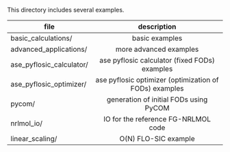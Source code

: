 
This directory includes several examples.

| file 	| description |  
| ------------- |:-------------:|
| basic_calculations/ | basic examples | 
| advanced_applications/ | more advanced examples | 
| ase_pyflosic_calculator/ | ase pyflosic calculator (fixed FODs) examples | 
| ase_pyflosic_optimizer/ | ase pyflosic optimizer (optimization of FODs) examples | 
| pycom/ | generation of initial FODs using PyCOM | 
| nrlmol_io/ | IO for the reference FG-NRLMOL code | 
| linear_scaling/ | O(N) FLO-SIC example |

